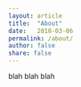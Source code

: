 ```yaml
---
layout: article
title:  "About"
date:   2018-03-06
permalink: /about/
author: false
share: false
---
```


blah blah blah